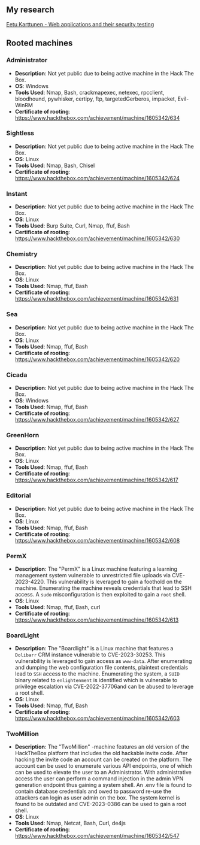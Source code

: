 ## My research
[Eetu Karttunen - Web applications and their security testing](https://erepo.uef.fi/handle/123456789/32926?locale-attribute=en)

## Rooted machines

### **Administrator**
- **Description**: Not yet public due to being active machine in the Hack The Box.
- **OS**: Windows 
- **Tools Used**: Nmap, Bash, crackmapexec, netexec, rpcclient, bloodhound, pywhisker, certipy, ftp, targetedGerberos, impacket, Evil-WinRM 
- **Certificate of rooting**: https://www.hackthebox.com/achievement/machine/1605342/634

### **Sightless**
- **Description**: Not yet public due to being active machine in the Hack The Box.
- **OS**: Linux 
- **Tools Used**: Nmap, Bash, Chisel
- **Certificate of rooting**: https://www.hackthebox.com/achievement/machine/1605342/624

### **Instant**
- **Description**:  Not yet public due to being active machine in the Hack The Box.
- **OS**: Linux
- **Tools Used**: Burp Suite, Curl, Nmap, ffuf, Bash
- **Certificate of rooting**: https://www.hackthebox.com/achievement/machine/1605342/630

### **Chemistry**
- **Description**:  Not yet public due to being active machine in the Hack The Box.
- **OS**: Linux
- **Tools Used**: Nmap, ffuf, Bash
- **Certificate of rooting**: https://www.hackthebox.com/achievement/machine/1605342/631

### **Sea**
- **Description**:  Not yet public due to being active machine in the Hack The Box.
- **OS**: Linux
- **Tools Used**: Nmap, ffuf, Bash
- **Certificate of rooting**: https://www.hackthebox.com/achievement/machine/1605342/620

### **Cicada**
- **Description**:  Not yet public due to being active machine in the Hack The Box.
- **OS**: Windows
- **Tools Used**: Nmap, ffuf, Bash
- **Certificate of rooting**: https://www.hackthebox.com/achievement/machine/1605342/627

### **GreenHorn**
- **Description**:  Not yet public due to being active machine in the Hack The Box.
- **OS**: Linux
- **Tools Used**: Nmap, ffuf, Bash
- **Certificate of rooting**: https://www.hackthebox.com/achievement/machine/1605342/617

### **Editorial**
- **Description**:  Not yet public due to being active machine in the Hack The Box.
- **OS**: Linux
- **Tools Used**: Nmap, ffuf, Bash
- **Certificate of rooting**: https://www.hackthebox.com/achievement/machine/1605342/608

### **PermX**
- **Description**:  The "PermX" is a Linux machine featuring a learning management system vulnerable to unrestricted file uploads via CVE-2023-4220. This vulnerability is leveraged to gain a foothold on the machine. Enumerating the machine reveals credentials that lead to SSH access. A `sudo` misconfiguration is then exploited to gain a `root` shell.
- **OS**: Linux
- **Tools Used**: Nmap, ffuf, Bash, curl
- **Certificate of rooting**: https://www.hackthebox.com/achievement/machine/1605342/613

### **BoardLight**
- **Description**: The "Boardlight" is a Linux machine that features a `Dolibarr` CRM instance vulnerable to CVE-2023-30253. This vulnerability is leveraged to gain access as `www-data`. After enumerating and dumping the web configuration file contents, plaintext credentials lead to `SSH` access to the machine. Enumerating the system, a `SUID` binary related to `enlightenment` is identified which is vulnerable to privilege escalation via CVE-2022-37706and can be abused to leverage a root shell.
- **OS**: Linux
- **Tools Used**: Nmap, ffuf, Bash
- **Certificate of rooting**: https://www.hackthebox.com/achievement/machine/1605342/603

### **TwoMillion**
- **Description**: The "TwoMillion" -machine features an old version of the HackTheBox platform that includes the old hackable invite code. After hacking the invite code an account can be created on the platform. The account can be used to enumerate various API endpoints, one of which can be used to elevate the user to an Administrator. With administrative access the user can perform a command injection in the admin VPN generation endpoint thus gaining a system shell. An .env file is found to contain database credentials and owed to password re-use the attackers can login as user admin on the box. The system kernel is found to be outdated and CVE-2023-0386 can be used to gain a root shell.
- **OS**: Linux
- **Tools Used**: Nmap, Netcat, Bash, Curl, de4js
- **Certificate of rooting**: https://www.hackthebox.com/achievement/machine/1605342/547
